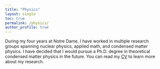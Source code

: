 ```yaml
---
title: "Physics"
layout: single
toc: true
permalink: /physics/
author_profile: true
---
```

During my four years at Notre Dame, I have worked in multiple research groups spanning nuclear physics, applied math, and condensed matter physics. I have decided that I would pursue a Ph.D. degree in theoretical condensed matter physics in the future. You can read my [CV](/assets/LihaoYanCV.pdf) to learn more about my research.
